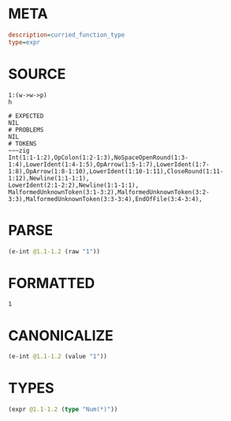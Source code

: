 # META
~~~ini
description=curried_function_type
type=expr
~~~
# SOURCE
~~~roc
1:(w->w->p)
h
~~~
~~~
# EXPECTED
NIL
# PROBLEMS
NIL
# TOKENS
~~~zig
Int(1:1-1:2),OpColon(1:2-1:3),NoSpaceOpenRound(1:3-1:4),LowerIdent(1:4-1:5),OpArrow(1:5-1:7),LowerIdent(1:7-1:8),OpArrow(1:8-1:10),LowerIdent(1:10-1:11),CloseRound(1:11-1:12),Newline(1:1-1:1),
LowerIdent(2:1-2:2),Newline(1:1-1:1),
MalformedUnknownToken(3:1-3:2),MalformedUnknownToken(3:2-3:3),MalformedUnknownToken(3:3-3:4),EndOfFile(3:4-3:4),
~~~
# PARSE
~~~clojure
(e-int @1.1-1.2 (raw "1"))
~~~
# FORMATTED
~~~roc
1
~~~
# CANONICALIZE
~~~clojure
(e-int @1.1-1.2 (value "1"))
~~~
# TYPES
~~~clojure
(expr @1.1-1.2 (type "Num(*)"))
~~~
